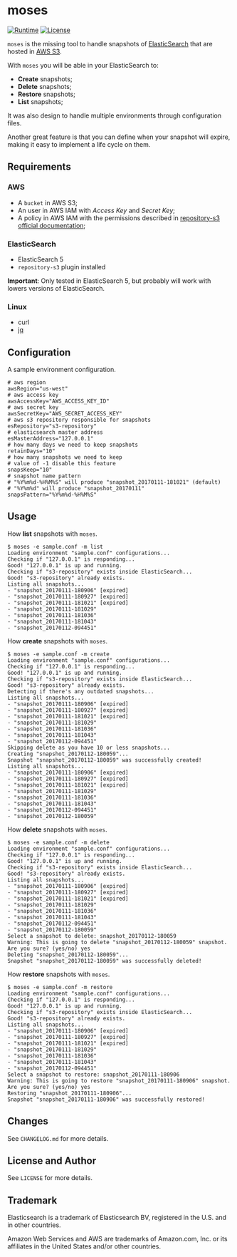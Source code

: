 # moses
[![Runtime][runtime-badge]][moses-runtime-url]
[![License][license-badge]][moses-license-url]

`moses` is the missing tool to handle snapshots of [ElasticSearch][es-url] that are hosted in [AWS S3][aws-s3-url].

With `moses` you will be able in your ElasticSearch to:

- **Create** snapshots;
- **Delete** snapshots;
- **Restore** snapshots;
- **List** snapshots;

It was also design to handle multiple environments through configuration files.

Another great feature is that you can define when your snapshot will expire,
making it easy to implement a life cycle on them.

## Requirements

### AWS

* A `bucket` in AWS S3;
* An user in AWS IAM with _Access Key_ and _Secret Key_;
* A policy in AWS IAM with the permissions described in [repository-s3 official documentation][es-plugin-s3-doc-url];

### ElasticSearch

* ElasticSearch 5
* `repository-s3` plugin installed

**Important**: Only tested in ElasticSearch 5, but probably will work with lowers versions of ElasticSearch.

### Linux

* curl
* [jq][jq-url]

## Configuration

A sample environment configuration.

```properties
# aws region
awsRegion="us-west"
# aws access key
awsAccessKey="AWS_ACCESS_KEY_ID"
# aws secret key
awsSecretKey="AWS_SECRET_ACCESS_KEY"
# aws s3 repository responsible for snapshots
esRepository="s3-repository"
# elasticsearch master address
esMasterAddress="127.0.0.1"
# how many days we need to keep snapshots
retainDays="10"
# how many snapshots we need to keep
# value of -1 disable this feature
snapsKeep="10"
# snapshot name pattern
# "%Y%m%d-%H%M%S" will produce "snapshot_20170111-181021" (default)
# "%Y%m%d" will produce "snapshot_20170111"
snapsPattern="%Y%m%d-%H%M%S"
```

## Usage

How **list** snapshots with `moses`.

```shell
$ moses -e sample.conf -m list
Loading environment "sample.conf" configurations...
Checking if "127.0.0.1" is responding...
Good! "127.0.0.1" is up and running.
Checking if "s3-repository" exists inside ElasticSearch...
Good! "s3-repository" already exists.
Listing all snapshots...
- "snapshot_20170111-180906" [expired]
- "snapshot_20170111-180927" [expired]
- "snapshot_20170111-181021" [expired]
- "snapshot_20170111-181029"
- "snapshot_20170111-181036"
- "snapshot_20170111-181043"
- "snapshot_20170112-094451"
```

How **create** snapshots with `moses`.

```shell
$ moses -e sample.conf -m create
Loading environment "sample.conf" configurations...
Checking if "127.0.0.1" is responding...
Good! "127.0.0.1" is up and running.
Checking if "s3-repository" exists inside ElasticSearch...
Good! "s3-repository" already exists.
Detecting if there's any outdated snapshots...
Listing all snapshots...
- "snapshot_20170111-180906" [expired]
- "snapshot_20170111-180927" [expired]
- "snapshot_20170111-181021" [expired]
- "snapshot_20170111-181029"
- "snapshot_20170111-181036"
- "snapshot_20170111-181043"
- "snapshot_20170112-094451"
Skipping delete as you have 10 or less snapshots...
Creating "snapshot_20170112-180059"...
Snapshot "snapshot_20170112-180059" was successfully created!
Listing all snapshots...
- "snapshot_20170111-180906" [expired]
- "snapshot_20170111-180927" [expired]
- "snapshot_20170111-181021" [expired]
- "snapshot_20170111-181029"
- "snapshot_20170111-181036"
- "snapshot_20170111-181043"
- "snapshot_20170112-094451"
- "snapshot_20170112-180059"
```

How **delete** snapshots with `moses`.

```shell
$ moses -e sample.conf -m delete
Loading environment "sample.conf" configurations...
Checking if "127.0.0.1" is responding...
Good! "127.0.0.1" is up and running.
Checking if "s3-repository" exists inside ElasticSearch...
Good! "s3-repository" already exists.
Listing all snapshots...
- "snapshot_20170111-180906" [expired]
- "snapshot_20170111-180927" [expired]
- "snapshot_20170111-181021" [expired]
- "snapshot_20170111-181029"
- "snapshot_20170111-181036"
- "snapshot_20170111-181043"
- "snapshot_20170112-094451"
- "snapshot_20170112-180059"
Select a snapshot to delete: snapshot_20170112-180059
Warning: This is going to delete "snapshot_20170112-180059" snapshot.
Are you sure? (yes/no) yes
Deleting "snapshot_20170112-180059"...
Snapshot "snapshot_20170112-180059" was successfully deleted!
```

How **restore** snapshots with `moses`.

```shell
$ moses -e sample.conf -m restore
Loading environment "sample.conf" configurations...
Checking if "127.0.0.1" is responding...
Good! "127.0.0.1" is up and running.
Checking if "s3-repository" exists inside ElasticSearch...
Good! "s3-repository" already exists.
Listing all snapshots...
- "snapshot_20170111-180906" [expired]
- "snapshot_20170111-180927" [expired]
- "snapshot_20170111-181021" [expired]
- "snapshot_20170111-181029"
- "snapshot_20170111-181036"
- "snapshot_20170111-181043"
- "snapshot_20170112-094451"
Select a snapshot to restore: snapshot_20170111-180906
Warning: This is going to restore "snapshot_20170111-180906" snapshot.
Are you sure? (yes/no) yes
Restoring "snapshot_20170111-180906"...
Snapshot "snapshot_20170111-180906" was successfully restored!
```

## Changes

See `CHANGELOG.md` for more details.

## License and Author

See `LICENSE` for more details.

## Trademark

Elasticsearch is a trademark of Elasticsearch BV,
registered in the U.S. and in other countries.

Amazon Web Services and AWS are trademarks of Amazon.com, Inc.
or its affiliates in the United States and/or other countries.

   [aws-s3-url]: https://aws.amazon.com/s3
   [es-url]: https://www.elastic.co
   [jq-url]: https://stedolan.github.io/jq/
   [es-plugin-s3-doc-url]: https://www.elastic.co/guide/en/elasticsearch/plugins/current/repository-s3-repository.html
   [moses-runtime-url]: https://github.com/amalucelli/moses
   [moses-license-url]: https://github.com/amalucelli/moses/blob/master/LICENSE
   [license-badge]: https://img.shields.io/badge/license-apache-757575.svg?style=flat-square
   [runtime-badge]: https://img.shields.io/badge/runtime-shell-orange.svg?style=flat-square
